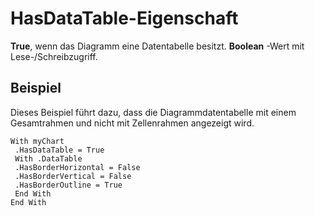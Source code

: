 
# HasDataTable-Eigenschaft

 **True**, wenn das Diagramm eine Datentabelle besitzt. **Boolean** -Wert mit Lese-/Schreibzugriff.


## Beispiel

Dieses Beispiel führt dazu, dass die Diagrammdatentabelle mit einem Gesamtrahmen und nicht mit Zellenrahmen angezeigt wird.


```
With myChart 
 .HasDataTable = True 
 With .DataTable 
 .HasBorderHorizontal = False 
 .HasBorderVertical = False 
 .HasBorderOutline = True 
 End With 
End With
```


